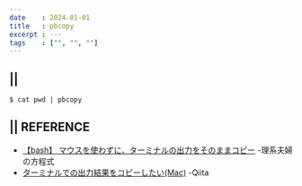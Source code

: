 ```yaml
---
date    : 2024-01-01
title   : pbcopy
excerpt : ---
tags    : ["", "", ""]
---
```


## || 
```shell
$ cat pwd | pbcopy
```


## || REFERENCE
- [【bash】 マウスを使わずに、ターミナルの出力をそのままコピー](https://rikei-fufu.com/2019/03/25/post-8/) -理系夫婦の方程式
- [ターミナルでの出力結果をコピーしたい(Mac)](https://qiita.com/kei_university/items/f0438e7983fa422a6528) -Qiita
